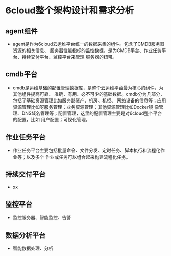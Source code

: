 # 6cloud整个架构设计和需求分析

## agent组件
* agent是作为6cloud云运维平台统一的数据采集的组件。包含了CMDB服务器资源的相关信息、
服务器性能指标的监控数据，是为CMDB平台、作业任务平台、持续交付平台、监控平台来管理
服务器的纽带。

## cmdb平台
* cmdb是运维基础的配置管理数据库，是整个云运维平台最为核心的组件，为其他组件提高可靠、
准确、有用、必不可少的基础数据。cmdb分为几部分，包括了基础资源管理比如服务器资产、机房、机柜、
网络设备的信息等；应用资源管理比如呀服务管理；业务资源管理；其他资源管理比如Docker镜
像管理、DNS域名管理等；配置管理，这里的配置管理主要是对6cloud整个平台的配置，比如
用户配置；可视化管理。

## 作业任务平台
* 作业任务平台主要包括批量命令、文件分发、定时任务、脚本执行和流程化作业等；以及多个
作业或任务可以组合起来构建流程化任务。

## 持续交付平台
* xx

## 监控平台
* 监控服务器、智能监控、告警

## 数据分析平台
* 智能数据处理、分析